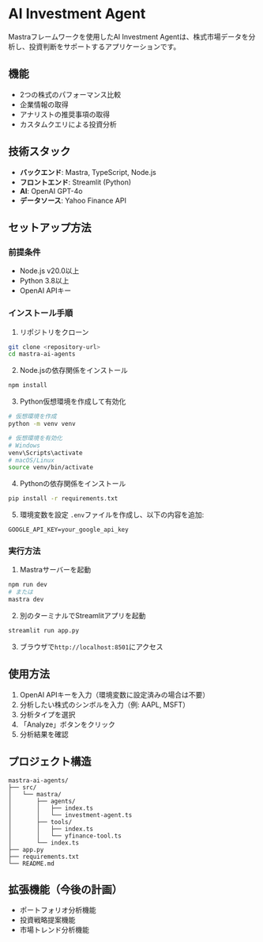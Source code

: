 # AI Investment Agent

Mastraフレームワークを使用したAI Investment Agentは、株式市場データを分析し、投資判断をサポートするアプリケーションです。

## 機能

- 2つの株式のパフォーマンス比較
- 企業情報の取得
- アナリストの推奨事項の取得
- カスタムクエリによる投資分析

## 技術スタック

- **バックエンド**: Mastra, TypeScript, Node.js
- **フロントエンド**: Streamlit (Python)
- **AI**: OpenAI GPT-4o
- **データソース**: Yahoo Finance API

## セットアップ方法

### 前提条件

- Node.js v20.0以上
- Python 3.8以上
- OpenAI APIキー

### インストール手順

1. リポジトリをクローン
```bash
git clone <repository-url>
cd mastra-ai-agents
```

2. Node.jsの依存関係をインストール
```bash
npm install
```

3. Python仮想環境を作成して有効化
```bash
# 仮想環境を作成
python -m venv venv

# 仮想環境を有効化
# Windows
venv\Scripts\activate
# macOS/Linux
source venv/bin/activate
```

4. Pythonの依存関係をインストール
```bash
pip install -r requirements.txt
```

5. 環境変数を設定
`.env`ファイルを作成し、以下の内容を追加:
```
GOOGLE_API_KEY=your_google_api_key
```

### 実行方法

1. Mastraサーバーを起動
```bash
npm run dev
# または
mastra dev
```

2. 別のターミナルでStreamlitアプリを起動
```bash
streamlit run app.py
```

3. ブラウザで`http://localhost:8501`にアクセス

## 使用方法

1. OpenAI APIキーを入力（環境変数に設定済みの場合は不要）
2. 分析したい株式のシンボルを入力（例: AAPL, MSFT）
3. 分析タイプを選択
4. 「Analyze」ボタンをクリック
5. 分析結果を確認

## プロジェクト構造

```
mastra-ai-agents/
├── src/
│   └── mastra/
│       ├── agents/
│       │   ├── index.ts
│       │   └── investment-agent.ts
│       ├── tools/
│       │   ├── index.ts
│       │   └── yfinance-tool.ts
│       └── index.ts
├── app.py
├── requirements.txt
└── README.md
```

## 拡張機能（今後の計画）

- ポートフォリオ分析機能
- 投資戦略提案機能
- 市場トレンド分析機能
